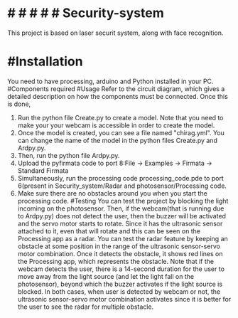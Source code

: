# # # # # # Security-system
This project is based on laser securit system, along with face recognition.
# #Installation
You need to have processing, arduino and Python installed in your PC.
#Components required
#Usage
Refer to the circuit diagram, which gives a detailed description on how the components must be connected.
Once this is done, 
1. Run the python file Create.py to create a model. Note that you need to make your your webcam is accessible in order to create the model.
3. Once the model is created, you can see a file named "chirag.yml". You can change the name of the model in the python files Create.py and Ardpy.py.
4. Then, run the python file Ardpy.py.
5. Upload the pyfirmata code to port 8:File -> Examples -> Firmata -> Standard Firmata
6. Simultaneously, run the processing code processing_code.pde to port 6(present in Security_system/Radar and photosensor/Processing code.
7. Make sure there are no obstacles around you when you start the processing code.
#Testing
You can test the project by blocking the light incoming on the photosensor. Then, if the webcam(that is running due to Ardpy.py) does not detect the user, then the buzzer will be activated and the servo motor starts to rotate. Since it has the ultrasonic sensor attached to it, even that will rotate and this can be seen on the Processing app as a radar.
You can test the radar feature by keeping an obstacle at some position in the range of the ultrasonic sensor-servo motor combination. Once it detects the obstacle, it shows red lines on the Processing app, which represents the obstacle.
Note that if the webcam detects the user, there is a 14-second duration for the user to move away from the light source (and let the light fall on the photosensor), beyond which the buzzer activates if the light source is blocked. In both cases, when user is detected by webcam or not, the ultrasonic sensor-servo motor combination activates since it is better for the user to see the radar for multiple obstacle.
